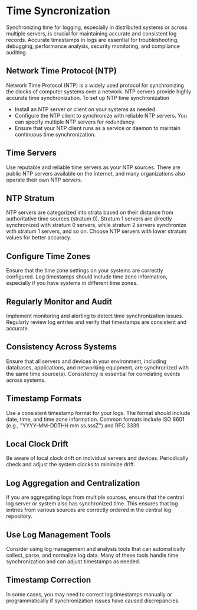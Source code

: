 # Time Syncronization
Synchronizing time for logging, especially in distributed systems or across multiple servers, is crucial for maintaining accurate and consistent log records. Accurate timestamps in logs are essential for troubleshooting, debugging, performance analysis, security monitoring, and compliance auditing. 

## Network Time Protocol (NTP)
Network Time Protocol (NTP) is a widely used protocol for synchronizing the clocks of computer systems over a network. NTP servers provide highly accurate time synchronization. To set up NTP time synchronization

- Install an NTP server or client on your systems as needed.
- Configure the NTP client to synchronize with reliable NTP servers. You can specify multiple NTP servers for redundancy.
- Ensure that your NTP client runs as a service or daemon to maintain continuous time synchronization.
## Time Servers
Use reputable and reliable time servers as your NTP sources. There are public NTP servers available on the internet, and many organizations also operate their own NTP servers.
## NTP Stratum
NTP servers are categorized into strata based on their distance from authoritative time sources (stratum 0). Stratum 1 servers are directly synchronized with stratum 0 servers, while stratum 2 servers synchronize with stratum 1 servers, and so on. Choose NTP servers with lower stratum values for better accuracy.
## Configure Time Zones
Ensure that the time zone settings on your systems are correctly configured. Log timestamps should include time zone information, especially if you have systems in different time zones.
## Regularly Monitor and Audit
Implement monitoring and alerting to detect time synchronization issues. Regularly review log entries and verify that timestamps are consistent and accurate.
## Consistency Across Systems
Ensure that all servers and devices in your environment, including databases, applications, and networking equipment, are synchronized with the same time source(s). Consistency is essential for correlating events across systems.
## Timestamp Formats
Use a consistent timestamp format for your logs. The format should include date, time, and time zone information. Common formats include ISO 8601 (e.g., "YYYY-MM-DDTHH
mm
ss.sssZ") and RFC 3339.
## Local Clock Drift
Be aware of local clock drift on individual servers and devices. Periodically check and adjust the system clocks to minimize drift.
## Log Aggregation and Centralization
If you are aggregating logs from multiple sources, ensure that the central log server or system also has synchronized time. This ensures that log entries from various sources are correctly ordered in the central log repository.
## Use Log Management Tools
Consider using log management and analysis tools that can automatically collect, parse, and normalize log data. Many of these tools handle time synchronization and can adjust timestamps as needed.
## Timestamp Correction
In some cases, you may need to correct log timestamps manually or programmatically if synchronization issues have caused discrepancies.

